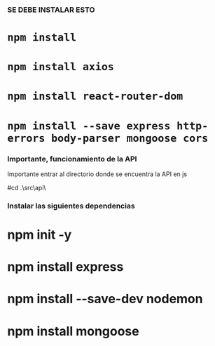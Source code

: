 ### SE DEBE INSTALAR ESTO
# `npm install`
# `npm install axios`
# `npm install react-router-dom`
# `npm install --save express http-errors body-parser mongoose cors`

### Importante, funcionamiento de la API
Importante entrar al directorio donde se encuentra la API en js

#cd .\src\api\

### Instalar las siguientes dependencias
# npm init -y
# npm install express
# npm install --save-dev nodemon
# npm install mongoose
